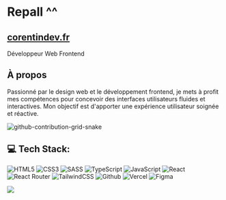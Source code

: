# Repall ^^
## [corentindev.fr](https://corentindev.fr)

Développeur Web Frontend

## À propos

Passionné par le design web et le développement frontend, je mets à profit mes compétences pour concevoir des interfaces utilisateurs fluides et interactives. Mon objectif est d'apporter une expérience utilisateur soignée et réactive.

![github-contribution-grid-snake](https://user-images.githubusercontent.com/89845641/218791674-c52db856-24d2-429f-8867-170c365730d1.svg)

## 💻 Tech Stack:
![HTML5](https://img.shields.io/badge/html5-%23E34F26.svg?style=for-the-badge&logo=html5&logoColor=white) 
![CSS3](https://img.shields.io/badge/css3-%231572B6.svg?style=for-the-badge&logo=css3&logoColor=white) 
![SASS](https://img.shields.io/badge/sass-black?style=for-the-badge&logo=sass) 
![TypeScript](https://img.shields.io/badge/typescript-%23007ACC.svg?style=for-the-badge&logo=typescript&logoColor=white)
![JavaScript](https://img.shields.io/badge/javascript-%23323330.svg?style=for-the-badge&logo=javascript&logoColor=%23F7DF1E) 
![React](https://img.shields.io/badge/react-%2320232a.svg?style=for-the-badge&logo=react&logoColor=%2361DAFB)
![React Router](https://img.shields.io/badge/React_Router-CA4245?style=for-the-badge&logo=react-router&logoColor=white)
![TailwindCSS](https://img.shields.io/badge/tailwindcss-%2338B2AC.svg?style=for-the-badge&logo=tailwind-css&logoColor=white)
![Github](https://img.shields.io/badge/github-121013?style=for-the-badge&logo=github&logoColor=white)
![Vercel](https://img.shields.io/badge/vercel-black?style=for-the-badge&logo=vercel)
![Figma](https://img.shields.io/badge/figma-%23F24E1E.svg?style=for-the-badge&logo=figma&logoColor=white)

![](https://github-readme-stats.vercel.app/api/top-langs/?username=Repall&theme=ambient_gradient&hide_border=false&include_all_commits=false&count_private=false&layout=compact)
